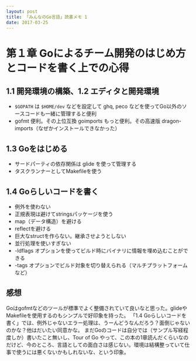 ```yaml
---
layout: post
title: 「みんなのGo言語」読書メモ 1
date: 2017-03-25
---
```

# 第１章 Goによるチーム開発のはじめ方とコードを書く上での心得
## 1.1 開発環境の構築、1.2 エディタと開発環境
- `$GOPATH` は `$HOME/dev` などを設定して ghq, peco などを使ってGo以外のソースコードも一緒に管理すると便利
- gofmt 便利。その上位互換 goimports もっと便利。その高速版 dragon-imports（なぜかインストールできなかった）

## 1.3 Goをはじめる
- サードパーティの依存関係は glide を使って管理する
- タスクランナーとしてMakefileを使う

## 1.4 Goらしいコードを書く
- 例外を使わない
- 正規表現は避けてstringsパッケージを使う
- map（データ構造）を避ける
- reflectを避ける
- 巨大なstructを作らない。継承させようとしない
- 並行処理を使いすぎない
- -ldflags オプションを使ってビルド時にバイナリに情報を埋め込むことができる
- -tags オプションでビルド対象を切り替えられる（マルチプラットフォームなど）

## 感想

Goはgofmtなどのツールが標準でよく整備されていて良いなと思った。glideやMakefileを使用するのもシンプルで好印象を持った。
「1.4 Goらしいコードを書く」では、例外じゃないエラー処理は、うーんどうなんだろう？面倒じゃないのかな？他はだいたい同意かな。
まだGoのコードは自分では（サンプル写経程度しか）書いたこと無いし、Tour of Go やって、この本の1章読んだくらいなのだけど、今のところ、言語としての面白さは感じない。環境は結構整っていて仕事で使うには悪くないかもしれないな、という印象。

